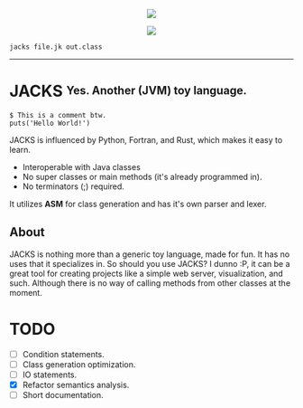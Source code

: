 <p align="center">
  <img src="https://u.cubeupload.com/ihavecandy/rszjackstext.png">
  
</p>
<p align="center">
 <img src="https://github.com/porplax/JACKS-Lang/actions/workflows/maven.yml/badge.svg">
  </p>

```
jacks file.jk out.class
```
---

# JACKS <sup><sub>**Yes. Another (JVM) toy language.**</sub></sup>
```
$ This is a comment btw.
puts('Hello World!')
```
JACKS is influenced by Python, Fortran, and Rust, which makes it easy to learn. 

- Interoperable with Java classes
- No super classes or main methods (it's already programmed in).
- No terminators (;) required.

It utilizes **ASM** for class generation and has it's own parser and lexer. 


## About
JACKS is nothing more than a generic toy language, made for fun. It has no uses that it specializes in.
So should you use JACKS? I dunno :P, it can be a great tool for creating projects like a simple web server, visualization, and such. Although there is no way of calling methods from other classes at the moment.


# TODO
- [ ] Condition statements.
- [ ] Class generation optimization.
- [ ] IO statements.
- [X] Refactor semantics analysis.
- [ ] Short documentation.
